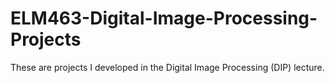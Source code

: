 # ELM463-Digital-Image-Processing-Projects
These are projects I developed in the Digital Image Processing (DIP) lecture.
